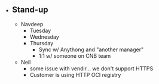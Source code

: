 - ## Stand-up
	- Navdeep
		- Tuesday
		- Wednesday
		- Thursday
			- Sync w/ Anythong and "another manager"
			- 1:1 w/ someone on CNB team
	- Neil
		- some issue with vendir... we don't support HTTPS
		- Customer is using HTTP OCI registry